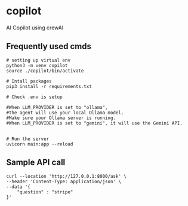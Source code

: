# copilot
AI Copilot using crewAI

## Frequently used cmds
```
# setting up virtual env
python3 -m venv copilot
source ./copilot/bin/activate

# Intall packages
pip3 install -r requirements.txt

# Check .env is setup

#When LLM_PROVIDER is set to "ollama",
#the agent will use your local Ollama model.
#Make sure your Ollama server is running.
#When LLM_PROVIDER is set to "gemini", it will use the Gemini API.


# Run the server
uvicorn main:app --reload

```
## Sample API call 

```
curl --location 'http://127.0.0.1:8000/ask' \
--header 'Content-Type: application/json' \
--data '{
    "question" : "stripe"
}'
```
